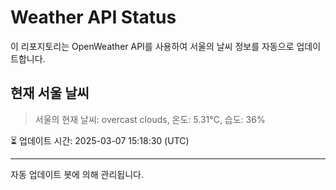 
# Weather API Status

이 리포지토리는 OpenWeather API를 사용하여 서울의 날씨 정보를 자동으로 업데이트합니다.

## 현재 서울 날씨
> 서울의 현재 날씨: overcast clouds, 온도: 5.31°C, 습도: 36%

⏳ 업데이트 시간: 2025-03-07 15:18:30 (UTC)

---
자동 업데이트 봇에 의해 관리됩니다.
